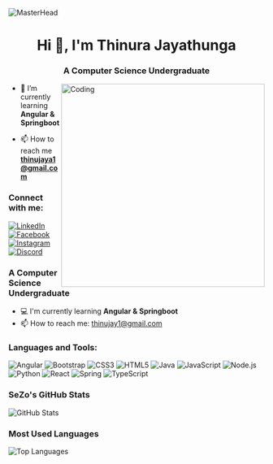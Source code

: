![MasterHead](https://img.freepik.com/free-vector/gradient-business-linkedin-banner_23-2150091566.jpg?w=1380&t=st=1729445975~exp=1729446575~hmac=2e7ca5cc9858a6f4c1dea4a98c1808424879bb7b67bd2eba3710bb7b0fb2a3fb)
<h1 align="center">Hi 👋, I'm Thinura Jayathunga</h1>
<h3 align="center">A Computer Science Undergraduate</h3>

<img align="right" alt="Coding" width="400" src="https://user-images.githubusercontent.com/74038190/216649417-9acc58df-9186-4132-ad43-819a57babb67.gif">

- 🌱 I’m currently learning **Angular & Springboot**

- 📫 How to reach me **thinujaya1@gmail.com**

<h3 align="left">Connect with me:</h3>

<p align="left">
  <a href="https://www.linkedin.com/in/thinura-dinuth/" target="_blank">
    <img src="https://img.shields.io/badge/-LinkedIn-0077B5?style=for-the-badge&logo=linkedin&logoColor=white" alt="LinkedIn" />
  </a>
  <a href="https://www.facebook.com/thinura.dinuth" target="_blank">
    <img src="https://img.shields.io/badge/-Facebook-1877F2?style=for-the-badge&logo=facebook&logoColor=white" alt="Facebook" />
  </a>
  <a href="https://www.instagram.com/thinuradinuth/" target="_blank">
    <img src="https://img.shields.io/badge/-Instagram-E4405F?style=for-the-badge&logo=instagram&logoColor=white" alt="Instagram" />
  </a>
  <a href="https://discord.gg/thinura" target="_blank">
    <img src="https://img.shields.io/badge/-Discord-7289DA?style=for-the-badge&logo=discord&logoColor=white" alt="Discord" />
  </a>
</p>

<h3>A Computer Science Undergraduate</h3>

- 💻 I'm currently learning **Angular & Springboot**
- 📫 How to reach me: [thinujay1@gmail.com](mailto:thinujay1@gmail.com)

<h3>Languages and Tools:</h3>

<p align="left">
  <img src="https://img.shields.io/badge/angular-%23DD0031.svg?style=for-the-badge&logo=angular&logoColor=white" alt="Angular" />
  <img src="https://img.shields.io/badge/bootstrap-%23563D7C.svg?style=for-the-badge&logo=bootstrap&logoColor=white" alt="Bootstrap" />
  <img src="https://img.shields.io/badge/css3-%231572B6.svg?style=for-the-badge&logo=css3&logoColor=white" alt="CSS3" />
  <img src="https://img.shields.io/badge/html5-%23E34F26.svg?style=for-the-badge&logo=html5&logoColor=white" alt="HTML5" />
  <img src="https://img.shields.io/badge/java-%23ED8B00.svg?style=for-the-badge&logo=java&logoColor=white" alt="Java" />
  <img src="https://img.shields.io/badge/javascript-%23323330.svg?style=for-the-badge&logo=javascript&logoColor=%23F7DF1E" alt="JavaScript" />
  <img src="https://img.shields.io/badge/node.js-6DA55F?style=for-the-badge&logo=node.js&logoColor=white" alt="Node.js" />
  <img src="https://img.shields.io/badge/python-3670A0?style=for-the-badge&logo=python&logoColor=ffdd54" alt="Python" />
  <img src="https://img.shields.io/badge/react-%2320232a.svg?style=for-the-badge&logo=react&logoColor=%2361DAFB" alt="React" />
  <img src="https://img.shields.io/badge/spring-%236DB33F.svg?style=for-the-badge&logo=spring&logoColor=white" alt="Spring" />
  <img src="https://img.shields.io/badge/typescript-%23007ACC.svg?style=for-the-badge&logo=typescript&logoColor=white" alt="TypeScript" />
</p>

<h3>SeZo's GitHub Stats</h3>

<div align="left">
  <img src="https://github-readme-stats.vercel.app/api?username=thinura-dinuth&show_icons=true&theme=dracula" alt="GitHub Stats" />
</div>

<h3>Most Used Languages</h3>

<div align="left">
  <img src="https://github-readme-stats.vercel.app/api/top-langs/?username=thinura-dinuth&layout=compact&theme=dracula" alt="Top Languages" />
</div>

